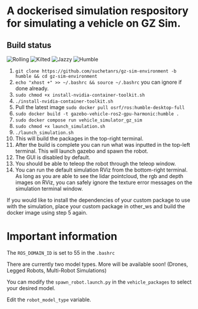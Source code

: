 # A dockerised simulation respository for simulating a vehicle on GZ Sim.

## Build status
![Rolling](https://github.com/suchetanrs/gz-sim-environment/actions/workflows/build_rolling.yml/badge.svg)
![Kilted](https://github.com/suchetanrs/gz-sim-environment/actions/workflows/build_kilted.yml/badge.svg)
![Jazzy](https://github.com/suchetanrs/gz-sim-environment/actions/workflows/build_jazzy.yml/badge.svg)
![Humble](https://github.com/suchetanrs/gz-sim-environment/actions/workflows/build_humble.yml/badge.svg)

1. ```git clone https://github.com/suchetanrs/gz-sim-environment -b humble && cd gz-sim-environment```
2. ```echo "xhost +" >> ~/.bashrc && source ~/.bashrc``` you can ignore if done already.
3. ```sudo chmod +x install-nvidia-container-toolkit.sh```
4. ```./install-nvidia-container-toolkit.sh```
5. Pull the latest image ```sudo docker pull osrf/ros:humble-desktop-full```
6. ```sudo docker build -t gazebo-vehicle-ros2-gpu-harmonic:humble .```
7. ```sudo docker compose run vehicle_simulator_gz_sim```
8. ```sudo chmod +x launch_simulation.sh```
9. ```./launch_simulation.sh```
10. This will build the packages in the top-right terminal.
11. After the build is complete you can run what was inputted in the top-left terminal. This will launch gazebo and spawn the robot.
12. The GUI is disabled by default.
13. You should be able to teleop the robot through the teleop window.
14. You can run the default simulation RViz from the bottom-right terminal. As long as you are able to see the lidar pointcloud, the rgb and depth images on RViz, you can safely ignore the texture error messages on the simulation terminal window.

If you would like to install the dependencies of your custom package to use with the simulation, place your custom package in other_ws and build the docker image using step 5 again.

# Important information

The ```ROS_DOMAIN_ID``` is set to 55 in the ```.bashrc```

There are currently two model types. More will be available soon! (Drones, Legged Robots, Multi-Robot Simulations)

You can modify the ```spawn_robot.launch.py``` in the ```vehicle_packages``` to select your desired model.

Edit the `robot_model_type` variable.
